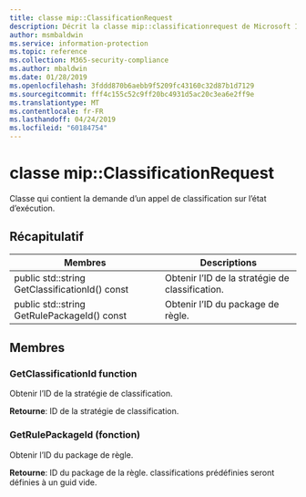 ```yaml
---
title: classe mip::ClassificationRequest
description: Décrit la classe mip::classificationrequest de Microsoft Information Protection (MIP) SDK.
author: msmbaldwin
ms.service: information-protection
ms.topic: reference
ms.collection: M365-security-compliance
ms.author: mbaldwin
ms.date: 01/28/2019
ms.openlocfilehash: 3fddd870b6aebb9f5209fc43160c32d87b1d7129
ms.sourcegitcommit: fff4c155c52c9ff20bc4931d5ac20c3ea6e2ff9e
ms.translationtype: MT
ms.contentlocale: fr-FR
ms.lasthandoff: 04/24/2019
ms.locfileid: "60184754"
---
```

# <a name="class-mipclassificationrequest"></a>classe mip::ClassificationRequest 
Classe qui contient la demande d’un appel de classification sur l’état d’exécution.
  
## <a name="summary"></a>Récapitulatif
 Membres                        | Descriptions                                
--------------------------------|---------------------------------------------
public std::string GetClassificationId() const  |  Obtenir l’ID de la stratégie de classification.
public std::string GetRulePackageId() const  |  Obtenir l’ID du package de règle.
  
## <a name="members"></a>Membres
  
### <a name="getclassificationid-function"></a>GetClassificationId function
Obtenir l’ID de la stratégie de classification.

  
**Retourne**: ID de la stratégie de classification.
  
### <a name="getrulepackageid-function"></a>GetRulePackageId (fonction)
Obtenir l’ID du package de règle.

  
**Retourne**: ID du package de la règle. classifications prédéfinies seront définies à un guid vide.